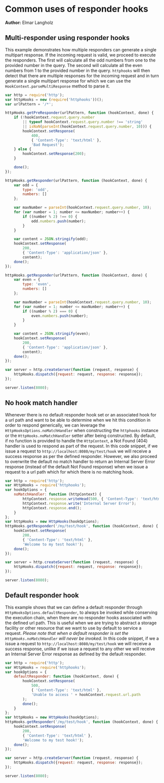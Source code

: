 # Common uses of responder hooks
**Author:** Elmar Langholz

## Multi-responder using responder hooks

This example demonstrates how multiple responders can generate a single multipart response. If the incoming request is valid, we proceed to execute the responders. The first will calculate all the odd numbers from one to the provided number in the query. The second will calculate all the even numbers from 1 to the provided number in the query. `httphooks` will then detect that there are multiple responses for the incoming request and in turn generate a single multipart response for which we can use the `HookContext.parseMultiResponse` method to parse it.

```js
var http = require('http');
var httpHooks = new (require('httphooks'))();
var urlPattern = '/*';

httpHooks.getPreResponder(urlPattern, function (hookContext, done) {
    if (!hookContext.request.query.number
        || typeof hookContext.request.query.number !== 'string'
        || isNaN(parseInt(hookContext.request.query.number, 10))) {
        hookContext.setResponse(
            400,
            { 'Content-Type': 'text/html' },
            'Bad Request');
    } else {
        hookContext.setResponse(200);
    }

    done();
});

httpHooks.getResponder(urlPattern, function (hookContext, done) {
    var odd = {
        type: 'odd',
        numbers: []
    };

    var maxNumber = parseInt(hookContext.request.query.number, 10);
    for (var number = 1; number <= maxNumber; number++) {
        if ((number % 2) !== 0) {
            odd.numbers.push(number);
        }
    }

    var content = JSON.stringify(odd);
    hookContext.setResponse(
        200,
        { 'Content-Type': 'application/json' },
        content);
    done();
});

httpHooks.getResponder(urlPattern, function (hookContext, done) {
    var even = {
        type: 'even',
        numbers: []
    };

    var maxNumber = parseInt(hookContext.request.query.number, 10);
    for (var number = 1; number <= maxNumber; number++) {
        if ((number % 2) === 0) {
            even.numbers.push(number);
        }
    }

    var content = JSON.stringify(even);
    hookContext.setResponse(
        200,
        { 'Content-Type': 'application/json' },
        content);
    done();
});

var server = http.createServer(function (request, response) {
    httpHooks.dispatch({request: request, response: response});
});

server.listen(8080);
```

## No hook match handler

Whenever there is no default responder hook set or an associated hook for a url path and want to be able to determine when we hit this condition in order to respond generically, we can leverage the `HttpHooksOptions.noMatchHandler` when constructing the `httphooks` instance or the `HttpHooks.noMatchHandler` setter after being constructed. By default, if no function is provided to handle the `HttpContext`, a Not Found (404) handler is used to respond as part of the request. In this code snippet, if we issue a request to `http://localhost:8080/my/test/hook` we will receive a success response as per the defined responder. However, we also proceed to overwrite the default no match handler to return an Internal Server Error response (instead of the default Not Found response) when we issue a request to a url path which for which there is no matching hook.

```js
var http = require('http');
var HttpHooks = require('httphooks');
var hookOptions = {
    noMatchHandler: function (httpContext) {
        httpContext.response.writeHead(500, { 'Content-Type': 'text/html' });
        httpContext.response.write('Internal Server Error');
        httpContext.response.end();
    }
};
var httpHooks = new HttpHooks(hookOptions);
httpHooks.getResponder('/my/test/hook', function (hookContext, done) {
    hookContext.setResponse(
        200,
        { 'Content-Type': 'text/html' },
        'Welcome to my test hook!');
    done();
});

var server = http.createServer(function (request, response) {
    httpHooks.dispatch({request: request, response: response});
});

server.listen(8080);
```

## Default responder hook

This example shows that we can define a default responder through `HttpHooksOptions.defaultResponder`, to always be invoked while conserving the execution chain, when there are no responder hooks associated with the defined url path. This is useful when we are trying to abstract a storage facility or other resource that we want to use by default to service a request. *Please note that when a default responder is set the `HttpHooks.noMatchHandler` will never be invoked*. In this code snippet, if we a issue a request to `http://localhost:8080/my/test/hook` we will receive a success response, unlike if we issue a request to any other we will receive an Internal Server Error response as defined by the default responder.

```js
var http = require('http');
var HttpHooks = require('httphooks');
var hookOptions = {
    defaultResponder: function (hookContext, done) {
        hookContext.setResponse(
            500,
            { 'Content-Type': 'text/html' },
            'Unable to access ' + hookContext.request.url.path
        );
        done();
    }
};
var httpHooks = new HttpHooks(hookOptions);
httpHooks.getResponder('/my/test/hook', function (hookContext, done) {
    hookContext.setResponse(
        200,
        { 'Content-Type': 'text/html' },
        'Welcome to my test hook!');
    done();
});

var server = http.createServer(function (request, response) {
    httpHooks.dispatch({request: request, response: response});
});

server.listen(8080);
```
